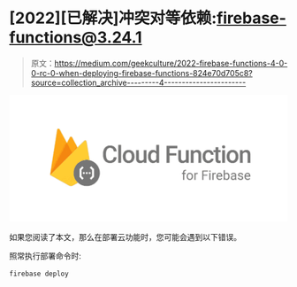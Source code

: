 # [2022][已解决]冲突对等依赖:firebase-functions@3.24.1

> 原文：<https://medium.com/geekculture/2022-firebase-functions-4-0-0-rc-0-when-deploying-firebase-functions-824e70d705c8?source=collection_archive---------4----------------------->

![](img/8b258815346969d8e1ff2448b25a4709.png)

如果您阅读了本文，那么在部署云功能时，您可能会遇到以下错误。

照常执行部署命令时:

```
firebase deploy
```